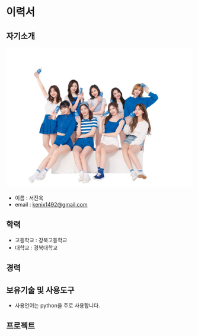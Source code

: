 # 이력서
## 자기소개
![트와이스](https://github.com/SeoJinWook/self-driving/blob/master/twice.jpg?raw=true)
* 이름 : 서진욱
* email : kenix1492@gmail.com
## 학력
* 고등학교 : 강북고등학교
* 대학교 : 경북대학교

## 경력

## 보유기술 및 사용도구
* 사용언어는 python을 주로 사용합니다.

## 프로젝트

##
